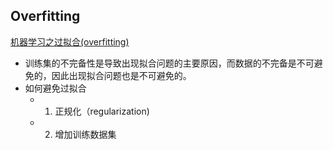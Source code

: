 ## Overfitting

[机器学习之过拟合(overfitting)](https://zhuanlan.zhihu.com/p/25720278)
- 训练集的不完备性是导致出现拟合问题的主要原因，而数据的不完备是不可避免的，因此出现拟合问题也是不可避免的。
- 如何避免过拟合
   - 1. 正规化（regularization)
   - 2. 增加训练数据集
